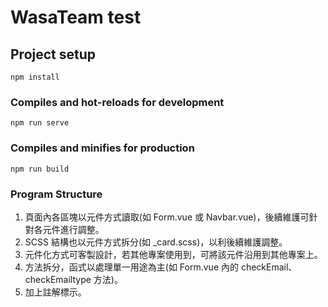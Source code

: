 # WasaTeam test

## Project setup
```
npm install
```

### Compiles and hot-reloads for development
```
npm run serve
```

### Compiles and minifies for production
```
npm run build
```

### Program Structure
1. 頁面內各區塊以元件方式讀取(如 Form.vue 或 Navbar.vue)，後續維護可針對各元件進行調整。
2. SCSS 結構也以元件方式拆分(如 _card.scss)，以利後續維護調整。
3. 元件化方式可客製設計，若其他專案使用到，可將該元件沿用到其他專案上。
4. 方法拆分，函式以處理單一用途為主(如 Form.vue 內的 checkEmail、checkEmailtype 方法)。
5. 加上註解標示。